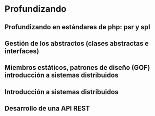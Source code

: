 # Profundizando
## Profundizando en estándares de php: psr y spl
## Gestión de los abstractos (clases abstractas e interfaces)
## Miembros estáticos, patrones de diseño (GOF) introducción a sistemas distribuidos
## Introducción a sistemas distribuidos
## Desarrollo de una API REST


